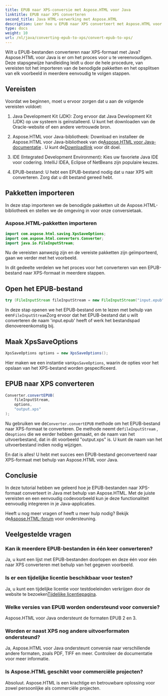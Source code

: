 ```yaml
---
title: EPUB naar XPS-conversie met Aspose.HTML voor Java
linktitle: EPUB naar XPS converteren
second_title: Java HTML-verwerking met Aspose.HTML
description: Leer hoe u EPUB naar XPS converteert met Aspose.HTML voor Java. Een stapsgewijze handleiding voor naadloze EPUB naar XPS-conversie. Probeer het nu!
type: docs
weight: 10
url: /nl/java/converting-epub-to-xps/convert-epub-to-xps/
---
```


Wilt u EPUB-bestanden converteren naar XPS-formaat met Java? Aspose.HTML voor Java is er om het proces voor u te vereenvoudigen. Deze stapsgewijze handleiding leidt u door de hele procedure, van vereisten tot het importeren van de benodigde pakketten en het opsplitsen van elk voorbeeld in meerdere eenvoudig te volgen stappen.

## Vereisten

Voordat we beginnen, moet u ervoor zorgen dat u aan de volgende vereisten voldoet:

1. Java Development Kit (JDK): Zorg ervoor dat Java Development Kit (JDK) op uw systeem is geïnstalleerd. U kunt het downloaden van de Oracle-website of een andere vertrouwde bron.

2. Aspose.HTML voor Java-bibliotheek: Download en installeer de Aspose.HTML voor Java-bibliotheek van de[Aspose.HTML voor Java-documentatie](https://reference.aspose.com/html/java/) . U kunt de[Downloadlink](https://releases.aspose.com/html/java/) voor dit doel.

3. IDE (Integrated Development Environment): Kies uw favoriete Java IDE voor codering. IntelliJ IDEA, Eclipse of NetBeans zijn populaire keuzes.

4. EPUB-bestand: U hebt een EPUB-bestand nodig dat u naar XPS wilt converteren. Zorg dat u dit bestand gereed hebt.

## Pakketten importeren

In deze stap importeren we de benodigde pakketten uit de Aspose.HTML-bibliotheek en stellen we de omgeving in voor onze conversietaak.

### Aspose.HTML-pakketten importeren

```java
import com.aspose.html.saving.XpsSaveOptions;
import com.aspose.html.converters.Converter;
import java.io.FileInputStream;
```

Nu de vereisten aanwezig zijn en de vereiste pakketten zijn geïmporteerd, gaan we verder met het voorbeeld.

In dit gedeelte verdelen we het proces voor het converteren van een EPUB-bestand naar XPS-formaat in meerdere stappen.

## Open het EPUB-bestand

```java
try (FileInputStream fileInputStream = new FileInputStream("input.epub")) {
```

 In deze stap openen we het EPUB-bestand om te lezen met behulp van een`FileInputStream`Zorg ervoor dat het EPUB-bestand dat u wilt converteren de naam 'input.epub' heeft of werk het bestandspad dienovereenkomstig bij.

## Maak XpsSaveOptions

```java
XpsSaveOptions options = new XpsSaveOptions();
```

Hier maken we een instantie van`XpsSaveOptions`, waarin de opties voor het opslaan van het XPS-bestand worden gespecificeerd.

## EPUB naar XPS converteren

```java
Converter.convertEPUB(
    fileInputStream,
    options,
    "output.xps"
);
```

 Nu gebruiken we de`Converter.convertEPUB` methode om het EPUB-bestand naar XPS-formaat te converteren. De methode neemt de`fileInputStream` , de`options` die we eerder hebben gemaakt, en de naam van het uitvoerbestand, dat in dit voorbeeld "output.xps" is. U kunt de naam van het uitvoerbestand indien nodig wijzigen.

En dat is alles! U hebt met succes een EPUB-bestand geconverteerd naar XPS-formaat met behulp van Aspose.HTML voor Java.

## Conclusie

In deze tutorial hebben we geleerd hoe je EPUB-bestanden naar XPS-formaat converteert in Java met behulp van Aspose.HTML. Met de juiste vereisten en een eenvoudig codevoorbeeld kun je deze functionaliteit eenvoudig integreren in je Java-applicaties.

 Heeft u nog meer vragen of heeft u meer hulp nodig? Bekijk de[Aspose.HTML-forum](https://forum.aspose.com/) voor ondersteuning.

## Veelgestelde vragen

### Kan ik meerdere EPUB-bestanden in één keer converteren?
Ja, u kunt een lijst met EPUB-bestanden doorlopen en deze één voor één naar XPS converteren met behulp van het gegeven voorbeeld.

### Is er een tijdelijke licentie beschikbaar voor testen?
Ja, u kunt een tijdelijke licentie voor testdoeleinden verkrijgen door de website te bezoeken[Tijdelijke licentiepagina](https://purchase.aspose.com/temporary-license/).

### Welke versies van EPUB worden ondersteund voor conversie?
Aspose.HTML voor Java ondersteunt de formaten EPUB 2 en 3.

### Worden er naast XPS nog andere uitvoerformaten ondersteund?
Ja, Aspose.HTML voor Java ondersteunt conversie naar verschillende andere formaten, zoals PDF, TIFF en meer. Controleer de documentatie voor meer informatie.

### Is Aspose.HTML geschikt voor commerciële projecten?
Absoluut. Aspose.HTML is een krachtige en betrouwbare oplossing voor zowel persoonlijke als commerciële projecten.